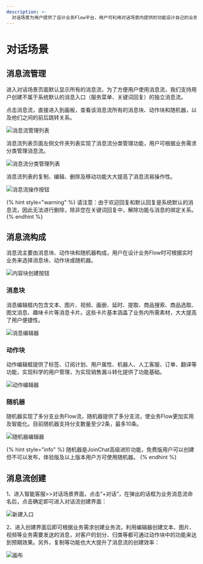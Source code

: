 ```yaml
---
description: >-
  对话场景为用户提供了设计业务Flow平台，用户可利用对话场景内提供的功能设计自己的业务Flow,当业务场景Flow设计完后可通过欢迎回复、默认回复、关键词回复、营销活动、广播群发等来推广业务。消息管理分为消息流、消息块、动作块和随机器四类内容。
---
```


# 对话场景

## 消息流管理

进入对话场景页面默认显示所有的消息流，为了方便用户使用消息流，我们支持用户创建不属于系统默认的消息入口（服务菜单、关键词回复）的独立消息流。

点击消息流，直接进入到画板，查看该消息流所有的消息块、动作块和随机器，以及他们之间的前后跳转关系。

![&#x6D88;&#x606F;&#x6D41;&#x7BA1;&#x7406;&#x5217;&#x8868;](../.gitbook/assets/dui-hua-chang-jing-lie-biao-.png)

消息流列表页面左侧文件夹列表实现了消息流分类管理功能，用户可根据业务需求分类管理消息流。

![&#x6D88;&#x606F;&#x6D41;&#x5206;&#x7C7B;&#x7BA1;&#x7406;&#x5217;&#x8868;](../.gitbook/assets/dui-hua-liu-fen-lei-guan-li-gong-neng-.png)

消息流列表的复制、编辑、删除及移动功能大大提高了消息流易操作性。

![&#x6D88;&#x606F;&#x6D41;&#x64CD;&#x4F5C;&#x6309;&#x94AE;](../.gitbook/assets/dui-hua-liu-cao-zuo-jian-.png)



{% hint style="warning" %}
请注意：由于欢迎回复和默认回复是系统默认的消息流，因此无法进行删除，除非您在关键词回复中，解除功能与消息的绑定关系。
{% endhint %}

## 消息流构成

消息流主要由消息块、动作块和随机器构成，用户在设计业务Flow时可根据实时业务来选择消息块、动作块或随机器。



![&#x5185;&#x5BB9;&#x5757;&#x521B;&#x5EFA;&#x6309;&#x94AE;](../.gitbook/assets/dui-hua-chang-jing-zhu-yao-gou-cheng-bu-fen.png)

### 消息块

消息编辑框内包含文本、图片、视频、画册、延时、提取、商品搜索、商品选取、图文消息、趣味卡片等消息卡片。这些卡片基本涵盖了业务内所需素材，大大提高了用户便捷性。

![&#x6D88;&#x606F;&#x7F16;&#x8F91;&#x5668;](../.gitbook/assets/image%20%28188%29.png)

### 动作块

动作编辑框提供了标签、订阅计划、用户属性、机器人、人工客服、订单、翻译等功能，实现科学的用户管理，为实现销售漏斗转化提供了功能基础。

![&#x52A8;&#x4F5C;&#x7F16;&#x8F91;&#x5668;](../.gitbook/assets/image%20%28185%29.png)

### 随机器

随机器实现了多分支业务Flow流，随机器提供了多分支流，使业务Flow更加实用及智能化。目前随机器支持分支数量至少2条，最多10条。



![&#x968F;&#x673A;&#x5668;&#x7F16;&#x8F91;&#x5668;](../.gitbook/assets/sui-ji-qi-chuang-jian-jie-mian.png)

{% hint style="info" %}
随机器是JoinChat高级进阶功能，免费版用户可以创建但不可以发布，体验版及以上版本用户方可使用随机器。
{% endhint %}

## 消息流创建

1、进入智能客服&gt;&gt;对话场景界面，点击“+对话”，在弹出的话框为业务消息流命名后，点击确定即可进入对话流创建界面：

![&#x65B0;&#x5EFA;&#x5165;&#x53E3;](../.gitbook/assets/image%20%28189%29.png)

2、进入创建界面后即可根据业务需求创建业务流，利用编辑器创建文本、图片、视频等业务需要发送的消息，对客户的划分、归类等都可通过动作块中的功能来达到预期效果。另外，复制等功能也大大提升了消息流的创建效率：

![&#x753B;&#x5E03;](../.gitbook/assets/image%20%28187%29.png)

